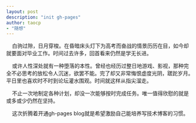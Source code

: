 ```yaml
---
layout: post
description: "init gh-pages"
author: taocp
- "随想"
---
```


&nbsp;&nbsp;&nbsp;&nbsp;白驹过隙，日月穿梭。在昏暗床头灯下为高考而奋战的情景历历在目，如今却就要面对毕业工作。时间过去许多，回首看来仍然是学无长进。

&nbsp;&nbsp;&nbsp;&nbsp;或许人性深处就有一种堕落的本性。曾经也经历过整日地游戏、影视，那种完全不必思考的放松令人沉迷，欲罢不能。完了却又非常悔恨虚度光阴，蹉跎岁月。平日里也喜欢时不时到论坛灌水围观。时间就这样从指尖溜走。

&nbsp;&nbsp;&nbsp;&nbsp;不止一次地制定各种计划，却没一次能够按时完成任务。唯一值得欣慰的就是或多或少仍然在坚持。

&nbsp;&nbsp;&nbsp;&nbsp;这次折腾着开通gh-pages blog就是希望激励自己能培养写技术博客的习惯。
